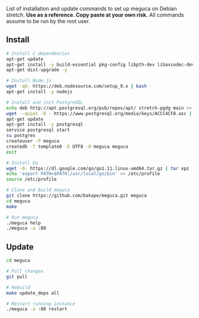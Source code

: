List of installation and update commands to set up meguca on Debian stretch.
__Use as a reference. Copy paste at your own risk.__
All commands assume to be run by the root user.

## Install

```bash
# Install C dependencies
apt-get update
apt-get install -y build-essential pkg-config libpth-dev libavcodec-dev libavutil-dev libavformat-dev libswscale-dev libwebp-dev libopencv-dev git
apt-get dist-upgrade -y

# Install Node.js
wget -qO- https://deb.nodesource.com/setup_9.x | bash -
apt-get install -y nodejs

# Install and init PostgreSQL
echo deb http://apt.postgresql.org/pub/repos/apt/ stretch-pgdg main >> /etc/apt/sources.list.d/pgdg.list
wget --quiet -O - https://www.postgresql.org/media/keys/ACCC4CF8.asc | apt-key add -
apt-get update
apt-get install -y postgresql
service postgresql start
su postgres
createuser -P meguca
createdb -T template0 -E UTF8 -O meguca meguca
exit

# Install Go
wget -O- https://dl.google.com/go/go1.11.linux-amd64.tar.gz | tar xpz -C /usr/local
echo 'export PATH=$PATH:/usr/local/go/bin' >> /etc/profile
source /etc/profile

# Clone and build meguca
git clone https://github.com/bakape/meguca.git meguca
cd meguca
make

# Run meguca
./meguca help
./meguca -a :80
```

## Update

```bash
cd meguca

# Pull changes
git pull

# Rebuild
make update_deps all

# Restart running instance
./meguca -a :80 restart
```
